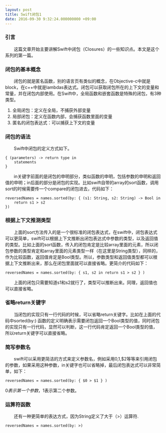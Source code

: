 ```yaml
---
layout: post
title: Swift闭包1
date: 2016-09-30 9:32:24.000000000 +09:00
---
```

### 引言
&emsp;&emsp;这篇文章开始主要讲解Swift中闭包（Closures）的一些知识点。本文是这个系列的第一篇。

### 闭包的基本概念
&emsp;&emsp;闭包的就是匿名函数，别的语言页有类似的概念，在Objective-c中就是block，在c++中就是lambdas表达式。闭包可以获取闭包所在的上下文的变量和常量，并在闭包内部使用。在Swift中，全局函数和嵌套函数是特殊的闭包，有3种类型。

1. 全局闭包：定义在全局，不捕获外部变量
2. 局部闭包：定义在函数内部，会捕获函数里面的变量
3. 匿名的闭包表达式：可以捕获上下文的变量

### 闭包的语法
&emsp;&emsp;Swift中闭包的定义方式如下。

```
{ (parameters) -> return type in
    statements
}
```
&emsp;&emsp;in关键字前面的是闭包的申明部分，类似函数的申明，包括参数的申明和返回值的申明；in后面的部分是闭包的实现。比如swift自带的array的sort函数，调用sort的时候需要传一个compare的闭包进去，代码如下：

```
reversedNames = names.sorted(by: { (s1: String, s2: String) -> Bool in
    return s1 > s2
})
```

### 根据上下文推测类型
&emsp;&emsp;上面的sort方法传入的是一个很标准的闭包表达式，在swift中，闭包表达式可以更简单，swift可以根据上下文推断出闭包表达式中参数的类型，以及返回值的类型。比如上面的sort函数，传入的闭包肯定是比较array里面的元素，所以闭包参数的类型肯定和array里面的元素类型一样（在这里是String类型），同样的，作为比较函数，返回值肯定是Bool类型。所以，参数类型和返回值类型都可以根据上下文推断出来，那么在闭包里面就可以直接省略。更简介的代码如下：

```
reversedNames = names.sorted(by: { s1, s2 in return s1 > s2 } )
```
&emsp;&emsp;上面的闭包只需要知道s1和s2就行了，类型可以推断出来。同理，返回值也可以直接省略。

### 省略return关键字
&emsp;&emsp;当闭包的实现只有一行代码的时候，可以省略return关键字。比如在上面的代码中sorted(by:) 函数的定义明确表示需要闭包返回一个Bool类型的值，同时闭包的实现只有一行代码，显然可以判断，这一行代码肯定返回一个Bool类型的值，所以return关键字可以直接省略。

### 简写参数名
&emsp;&emsp;swift可以采用更简洁的方式来定义参数名，例如采用$0,$1,$2等等来引用闭包的参数，如果采用这种参数，in关键字也可以省略掉，最后闭包表达式可以非常简单，如下：

```
reversedNames = names.sorted(by: { $0 > $1 } )
```
$0表示第一个参数，$1表示第二个参数。

### 运算符函数
&emsp;&emsp;还有一种更简单的表达方式，因为String定义了大于（>）运算符.

```reversedNames = names.sorted(by: >)```
